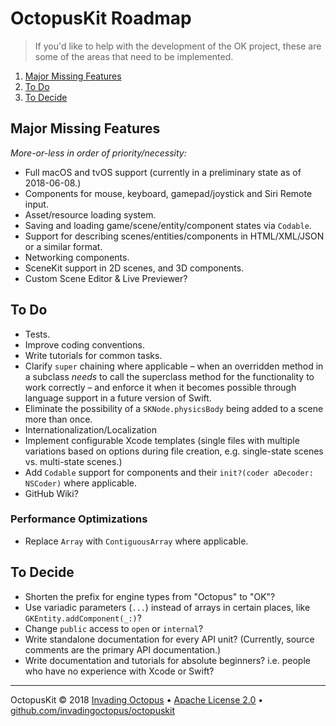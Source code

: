 # OctopusKit Roadmap

> If you'd like to help with the development of the OK project, these are some of the areas that need to be implemented.

1. [Major Missing Features](#major-missing-features)
2. [To Do](#to-do)
3. [To Decide](#to-decide)

## Major Missing Features

*More-or-less in order of priority/necessity:*

- Full macOS and tvOS support (currently in a preliminary state as of 2018-06-08.)
- Components for mouse, keyboard, gamepad/joystick and Siri Remote input.
- Asset/resource loading system.
- Saving and loading game/scene/entity/component states via `Codable`.
- Support for describing scenes/entities/components in HTML/XML/JSON or a  similar format.
- Networking components.
- SceneKit support in 2D scenes, and 3D components.
- Custom Scene Editor & Live Previewer?

## To Do

- Tests.
- Improve coding conventions.
- Write tutorials for common tasks.
- Clarify `super` chaining where applicable – when an overridden method in a subclass *needs* to call the superclass method for the functionality to work correctly – and enforce it when it becomes possible through language support in a future version of Swift.
- Eliminate the possibility of a `SKNode.physicsBody` being added to a scene more than once.
- Internationalization/Localization
- Implement configurable Xcode templates (single files with multiple variations based on options during file creation, e.g. single-state scenes vs. multi-state scenes.) 
- Add `Codable` support for components and their `init?(coder aDecoder: NSCoder)` where applicable.
- GitHub Wiki?

### Performance Optimizations

- Replace `Array` with `ContiguousArray` where applicable.

## To Decide

- Shorten the prefix for engine types from "Octopus" to "OK"?
- Use variadic parameters (`...`) instead of arrays in certain places, like `GKEntity.addComponent(_:)`?
- Change `public` access to `open` or `internal`?
- Write standalone documentation for every API unit? (Currently, source comments are the primary API documentation.)
- Write documentation and tutorials for absolute beginners? i.e. people who have no experience with Xcode or Swift?

----

OctopusKit © 2018 [Invading Octopus][website] • [Apache License 2.0][license] • [github.com/invadingoctopus/octopuskit][repository]

[repository]: https://github.com/invadingoctopus/octopuskit
[website]: https://invadingoctopus.io
[license]: https://www.apache.org/licenses/LICENSE-2.0.html
